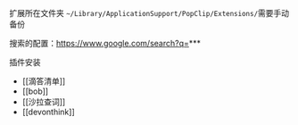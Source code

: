 扩展所在文件夹
`~/Library/ApplicationSupport/PopClip/Extensions/`需要手动备份

搜索的配置：https://www.google.com/search?q=***

插件安装
- [[滴答清单]]
- [[bob]]
- [[沙拉查词]]
- [[devonthink]]
